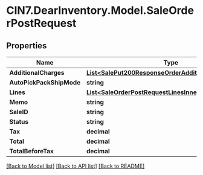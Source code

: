 # CIN7.DearInventory.Model.SaleOrderPostRequest

## Properties

| Name                     | Type                                                                                                              | Description | Notes      |
| ------------------------ | ----------------------------------------------------------------------------------------------------------------- | ----------- | ---------- |
| **AdditionalCharges**    | [**List&lt;SalePut200ResponseOrderAdditionalChargesInner&gt;**](SalePut200ResponseOrderAdditionalChargesInner.md) |             | [optional] |
| **AutoPickPackShipMode** | **string**                                                                                                        |             | [optional] |
| **Lines**                | [**List&lt;SaleOrderPostRequestLinesInner&gt;**](SaleOrderPostRequestLinesInner.md)                               |             | [optional] |
| **Memo**                 | **string**                                                                                                        |             | [optional] |
| **SaleID**               | **string**                                                                                                        |             | [optional] |
| **Status**               | **string**                                                                                                        |             | [optional] |
| **Tax**                  | **decimal**                                                                                                       |             | [optional] |
| **Total**                | **decimal**                                                                                                       |             | [optional] |
| **TotalBeforeTax**       | **decimal**                                                                                                       |             | [optional] |

[[Back to Model list]](../README.md#documentation-for-models) [[Back to API list]](../README.md#documentation-for-api-endpoints) [[Back to README]](../README.md)
